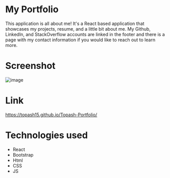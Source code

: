 # My Portfolio

This application is all about me! It's a React based application that showcases my projects, resume, and a little bit about me. My Github, LinkedIn, and StackOverflow accounts are linked in the footer and there is a page with my contact information if you would like to reach out to learn more.

# Screenshot
![image](https://user-images.githubusercontent.com/56897774/143937739-f4e08cf1-59b9-4b5a-a076-141e2c1e3831.png)

# Link
https://topash15.github.io/Topash-Portfolio/

# Technologies used
* React
* Bootstrap
* Html
* CSS
* JS
